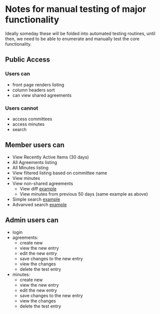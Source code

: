 # Notes for manual testing of major functionality

Ideally someday these will be folded into automated testing routines, until
then, we need to be able to enumerate and manually test the core functionality.

## Public Access

### Users can
- front page renders listing
- column headers sort
- can view shared agreements

### Users cannot
- access committees
- access minutes
- search

## Member users can
- View Recently Active Items (30 days)
- All Agreements listing
- All Minutes listing
- View filtered listing based on committee name
- View minutes
- View non-shared agreements
  * View diff [example](http://gocoho.org/boa/?id=previous_version&agr_id=6&prev_id=1)
  * View minutes from previous 50 days (same example as above)
- Simple search [example](http://gocoho.org/boa/index.php?id=search&q=fence)
- Advanved search [example](http://gocoho.org/boa/index.php?id=search&q=fence&cmty=0&startday=1&startmonth=1&startyear=2001&endday=31&endmonth=12&endyear=2001&show_docs=agreements)

## Admin users can
- login
- agreements:
  * create new
  * view the new entry
  * edit the new entry
  * save changes to the new entry
  * view the changes
  * delete the test entry
- minutes:
  * create new
  * view the new entry
  * edit the new entry
  * save changes to the new entry
  * view the changes
  * delete the test entry

